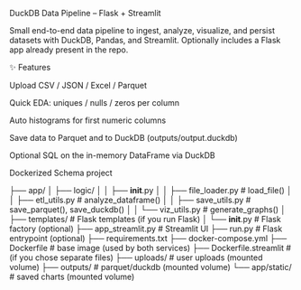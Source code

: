 DuckDB Data Pipeline – Flask + Streamlit

Small end-to-end data pipeline to ingest, analyze, visualize, and persist datasets with DuckDB, Pandas, and Streamlit.
Optionally includes a Flask app already present in the repo.

✨ Features

Upload CSV / JSON / Excel / Parquet

Quick EDA: uniques / nulls / zeros per column

Auto histograms for first numeric columns

Save data to Parquet and to DuckDB (outputs/output.duckdb)

Optional SQL on the in-memory DataFrame via DuckDB

Dockerized
Schema project



├── app/
│   ├── logic/
│   │   ├── __init__.py
│   │   ├── file_loader.py        # load_file()
│   │   ├── etl_utils.py          # analyze_dataframe()
│   │   ├── save_utils.py         # save_parquet(), save_duckdb()
│   │   └── viz_utils.py          # generate_graphs()
│   ├── templates/                # Flask templates (if you run Flask)
│   └── __init__.py               # Flask factory (optional)
├── app_streamlit.py              # Streamlit UI
├── run.py                        # Flask entrypoint (optional)
├── requirements.txt
├── docker-compose.yml
├── Dockerfile                    # base image (used by both services)
├── Dockerfile.streamlit          # (if you chose separate files)
├── uploads/                      # user uploads  (mounted volume)
├── outputs/                      # parquet/duckdb (mounted volume)
└── app/static/                   # saved charts  (mounted volume)
